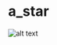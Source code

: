 # a_star

![alt text](https://github.com/mohammad-ezzo/last_fm/blob/main/screenshots/screen.gif?raw=true) 